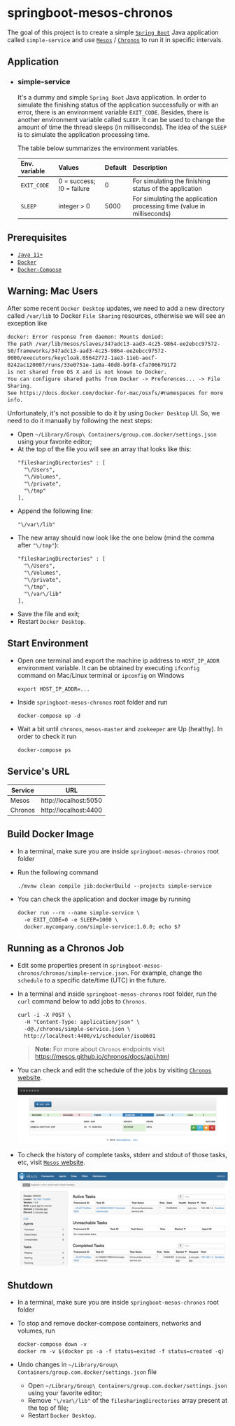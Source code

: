 # springboot-mesos-chronos

The goal of this project is to create a simple [`Spring Boot`](https://docs.spring.io/spring-boot/docs/current/reference/htmlsingle/) Java application called `simple-service` and use [`Mesos`](http://mesos.apache.org) / [`Chronos`](https://mesos.github.io/chronos) to run it in specific intervals.

## Application

- ### simple-service

  It's a dummy and simple `Spring Boot` Java application. In order to simulate the finishing status of the application successfully or with an error, there is an environment variable `EXIT_CODE`. Besides, there is another environment variable called `SLEEP`. It can be used to change the amount of time the thread sleeps (in milliseconds). The idea of the `SLEEP` is to simulate the application processing time.

  The table below summarizes the environment variables.

  | Env. variable | Values                    | Default | Description                                                            |
  | ------------- | ------------------------- | ------- | ---------------------------------------------------------------------- |
  | `EXIT_CODE`   | 0 = success; !0 = failure | 0       | For simulating the finishing status of the application                 |
  | `SLEEP`       | integer > 0               | 5000    | For simulating the application processing time (value in milliseconds) |

## Prerequisites

- [`Java 11+`](https://www.oracle.com/java/technologies/javase-jdk11-downloads.html)
- [`Docker`](https://www.docker.com/)
- [`Docker-Compose`](https://docs.docker.com/compose/install/)

## Warning: Mac Users

   After some recent `Docker Desktop` updates, we need to add a new directory called `/var/lib` to Docker `File Sharing` resources, otherwise we will see an exception like
   ```
   docker: Error response from daemon: Mounts denied: 
   The path /var/lib/mesos/slaves/347adc13-aad3-4c25-9864-ee2ebcc97572-S0/frameworks/347adc13-aad3-4c25-9864-ee2ebcc97572-0000/executors/keycloak.05642772-1ae3-11eb-aecf-0242ac120007/runs/33e0751e-1a0a-40d8-b9f8-cfa706679172
   is not shared from OS X and is not known to Docker.
   You can configure shared paths from Docker -> Preferences... -> File Sharing.
   See https://docs.docker.com/docker-for-mac/osxfs/#namespaces for more info.
   ```

   Unfortunately, it's not possible to do it by using `Docker Desktop` UI. So, we need to do it manually by following the next steps:
   - Open `~/Library/Group\ Containers/group.com.docker/settings.json` using your favorite editor;
   - At the top of the file you will see an array that looks like this:
     ```
     "filesharingDirectories" : [
       "\/Users",
       "\/Volumes",
       "\/private",
       "\/tmp"
     ],
     ```
   - Append the following line:
     ```
     "\/var\/lib"
     ```
   - The new array should now look like the one below (mind the comma after `"\/tmp"`):
     ```
     "filesharingDirectories" : [
       "\/Users",
       "\/Volumes",
       "\/private",
       "\/tmp",
       "\/var\/lib"
     ],
     ```
   - Save the file and exit;
   - Restart `Docker Desktop`.

## Start Environment

- Open one terminal and export the machine ip address to `HOST_IP_ADDR` environment variable. It can be obtained by executing `ifconfig` command on Mac/Linux terminal or `ipconfig` on Windows
  ```
  export HOST_IP_ADDR=...
  ```

- Inside `springboot-mesos-chronos` root folder and run
  ```
  docker-compose up -d
  ```

- Wait a bit until `chronos`, `mesos-master` and `zookeeper` are Up (healthy). In order to check it run
  ```
  docker-compose ps
  ```

## Service's URL

| Service | URL                   |
| ------- | --------------------- |
| Mesos   | http://localhost:5050 |
| Chronos | http://localhost:4400 |

## Build Docker Image

- In a terminal, make sure you are inside `springboot-mesos-chronos` root folder

- Run the following command
  ```
  ./mvnw clean compile jib:dockerBuild --projects simple-service
  ```

- You can check the application and docker image by running
  ```
  docker run --rm --name simple-service \
    -e EXIT_CODE=0 -e SLEEP=1000 \
    docker.mycompany.com/simple-service:1.0.0; echo $?
  ```

## Running as a Chronos Job

- Edit some properties present in `springboot-mesos-chronos/chronos/simple-service.json`. For example, change the `schedule` to a specific date/time (UTC) in the future.

- In a terminal and inside `springboot-mesos-chronos` root folder, run the `curl` command below to add jobs to `Chronos`.
  ```
  curl -i -X POST \
    -H "Content-Type: application/json" \
    -d@./chronos/simple-service.json \
    http://localhost:4400/v1/scheduler/iso8601
  ```
  > **Note:** For more about `Chronos` endpoints visit https://mesos.github.io/chronos/docs/api.html

- You can check and edit the schedule of the jobs by visiting [`Chronos` website](http://localhost:4400).

  ![chronos](images/chronos.png)

- To check the history of complete tasks, stderr and stdout of those tasks, etc, visit [`Mesos` website](http://localhost:5050).

  ![mesos](images/mesos.png)

## Shutdown

- In a terminal, make sure you are inside `springboot-mesos-chronos` root folder

- To stop and remove docker-compose containers, networks and volumes, run
  ```
  docker-compose down -v
  docker rm -v $(docker ps -a -f status=exited -f status=created -q)
  ```

- Undo changes in `~/Library/Group\ Containers/group.com.docker/settings.json` file
  - Open `~/Library/Group\ Containers/group.com.docker/settings.json` using your favorite editor;
  - Remove `"\/var\/lib"` of the `filesharingDirectories` array present at the top of file;
  - Restart `Docker Desktop`.
